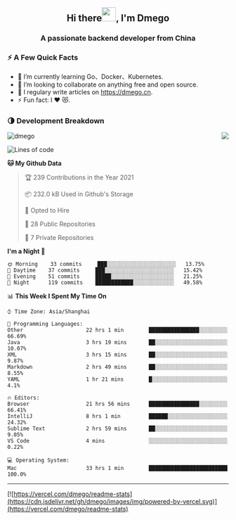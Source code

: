 <h2 align="center">Hi there<img src="https://cdn.jsdelivr.net/gh/dmego/images/img/Hi.gif" height="32" />, I'm Dmego </h2>
<h3 align="center">A passionate backend developer from China</h3>

### ⚡️ A Few Quick Facts

<ul>
    <li> 🌱 I’m currently learning Go、Docker、Kubernetes.</li>
    <li> 👯 I’m looking to collaborate on anything free and open source.</li>
    <li> 📝 I regulary write articles on <a href="https://dmego.cn">https://dmego.cn</a>.</li>
    <li> ⚡ Fun fact: I ❤️ 😻.</li>
</ul>

### 🌗 Development Breakdown

<img src="https://komarev.com/ghpvc/?username=dmego" alt="dmego" />

<img align="right" src="https://readme-stats-dmego.vercel.app/api?username=dmego&show_icons=true&icon_color=1573B3&hide_title=true&text_color=718096&bg_color=00000000&hide_border=true"/>

<!--START_SECTION:waka-->
![Lines of code](https://img.shields.io/badge/From%20Hello%20World%20I%27ve%20Written-240401%20lines%20of%20code-blue)

**🐱 My Github Data** 

> 🏆 239 Contributions in the Year 2021
 > 
> 📦 232.0 kB Used in Github's Storage 
 > 
> 💼 Opted to Hire
 > 
> 📜 28 Public Repositories 
 > 
> 🔑 7 Private Repositories  
 > 
**I'm a Night 🦉** 

```text
🌞 Morning    33 commits     ███░░░░░░░░░░░░░░░░░░░░░░   13.75% 
🌆 Daytime    37 commits     ███░░░░░░░░░░░░░░░░░░░░░░   15.42% 
🌃 Evening    51 commits     █████░░░░░░░░░░░░░░░░░░░░   21.25% 
🌙 Night      119 commits    ████████████░░░░░░░░░░░░░   49.58%

```


📊 **This Week I Spent My Time On** 

```text
⌚︎ Time Zone: Asia/Shanghai

💬 Programming Languages: 
Other                    22 hrs 1 min        ████████████████░░░░░░░░░   66.69% 
Java                     3 hrs 19 mins       ██░░░░░░░░░░░░░░░░░░░░░░░   10.07% 
XML                      3 hrs 15 mins       ██░░░░░░░░░░░░░░░░░░░░░░░   9.87% 
Markdown                 2 hrs 49 mins       ██░░░░░░░░░░░░░░░░░░░░░░░   8.55% 
YAML                     1 hr 21 mins        █░░░░░░░░░░░░░░░░░░░░░░░░   4.1%

🔥 Editors: 
Browser                  21 hrs 56 mins      ████████████████░░░░░░░░░   66.41% 
IntelliJ                 8 hrs 1 min         ██████░░░░░░░░░░░░░░░░░░░   24.32% 
Sublime Text             2 hrs 59 mins       ██░░░░░░░░░░░░░░░░░░░░░░░   9.05% 
VS Code                  4 mins              ░░░░░░░░░░░░░░░░░░░░░░░░░   0.22%

💻 Operating System: 
Mac                      33 hrs 1 min        █████████████████████████   100.0%

```


<!--END_SECTION:waka-->

---

[![https://vercel.com/dmego/readme-stats](https://cdn.jsdelivr.net/gh/dmego/images/img/powered-by-vercel.svg)](https://vercel.com/dmego/readme-stats)

